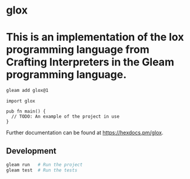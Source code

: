# glox
# This is an implementation of the lox programming language from Crafting Interpreters in the Gleam programming language.

```sh
gleam add glox@1
```
```gleam
import glox

pub fn main() {
  // TODO: An example of the project in use
}
```

Further documentation can be found at <https://hexdocs.pm/glox>.

## Development

```sh
gleam run   # Run the project
gleam test  # Run the tests
```
